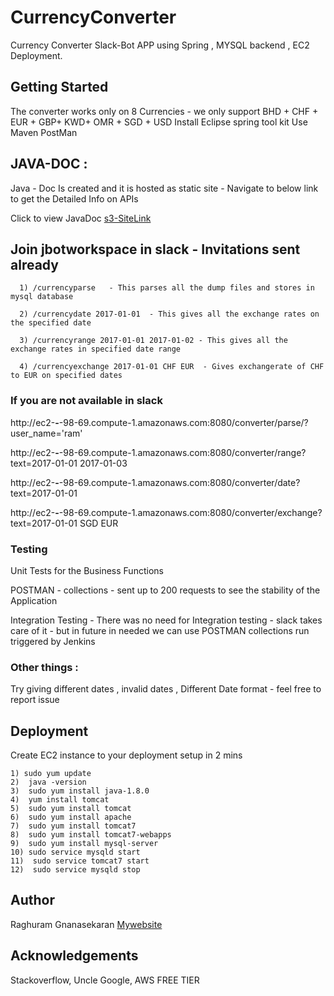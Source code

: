 # CurrencyConverter
Currency Converter Slack-Bot APP using Spring , MYSQL backend , EC2 Deployment.


## Getting Started
The converter works only on 8 Currencies - we only support BHD + CHF + EUR + GBP+ KWD+ OMR + SGD + USD
Install Eclipse spring tool kit 
Use Maven
PostMan

## JAVA-DOC : 
Java - Doc Is created  and it is hosted as static site - Navigate to below link to get the Detailed Info on APIs 

Click to view JavaDoc [s3-SiteLink](https://s3.amazonaws.com/currencyconverterjavadoc/JavaDoc/index.html)



## Join jbotworkspace in slack  - Invitations sent already 

```
  1) /currencyparse   - This parses all the dump files and stores in mysql database

  2) /currencydate 2017-01-01  - This gives all the exchange rates on the specified date

  3) /currencyrange 2017-01-01 2017-01-02 - This gives all the exchange rates in specified date range

  4) /currencyexchange 2017-01-01 CHF EUR  - Gives exchangerate of CHF to EUR on specified dates 
```


### If you are not available in slack 

http://ec2-**-**-98-69.compute-1.amazonaws.com:8080/converter/parse/?user_name='ram'


http://ec2-**-**-98-69.compute-1.amazonaws.com:8080/converter/range?text=2017-01-01 2017-01-03


http://ec2-**-**-98-69.compute-1.amazonaws.com:8080/converter/date?text=2017-01-01


http://ec2-**-**-98-69.compute-1.amazonaws.com:8080/converter/exchange?text=2017-01-01 SGD EUR

### Testing
Unit Tests for the Business Functions 

POSTMAN - collections - sent up to 200 requests to see the stability of the Application

Integration Testing - There was no need for Integration testing - slack takes care of it - but in future in needed we can use POSTMAN collections run triggered by Jenkins 


### Other things : 

Try giving different dates , invalid dates ,  Different Date format - feel free to report issue

## Deployment 
Create EC2 instance to your deployment setup in 2 mins 	

	1) sudo yum update
	2)  java -version
	3)  sudo yum install java-1.8.0
    4)  yum install tomcat
    5)  sudo yum install tomcat
    6)  sudo yum install apache
    7)  sudo yum install tomcat7
    8)  sudo yum install tomcat7-webapps
    9)  sudo yum install mysql-server
  	10) sudo service mysqld start
    11)  sudo service tomcat7 start
    12)  sudo service mysqld stop
    
   ## Author
   Raghuram Gnanasekaran     [Mywebsite](htttp://www.raghuramg.com)
   
   ## Acknowledgements 
   Stackoverflow, 
   Uncle Google,
   AWS FREE TIER
   
    
